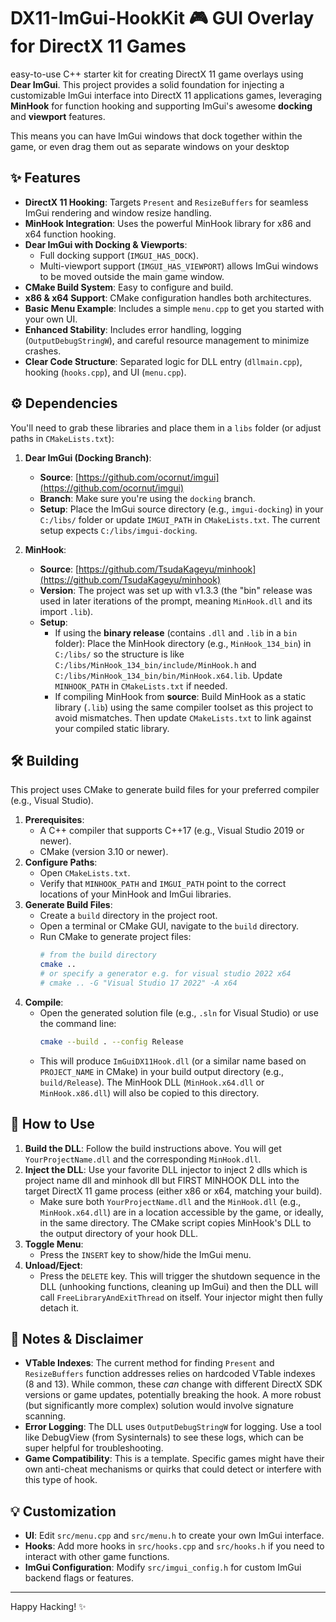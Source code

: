 # DX11-ImGui-HookKit 🎮 GUI Overlay for DirectX 11 Games

easy-to-use C++ starter kit for creating DirectX 11 game overlays using **Dear ImGui**. This project provides a solid foundation for injecting a customizable ImGui interface into DirectX 11 applications games, leveraging **MinHook** for function hooking and supporting ImGui's awesome **docking** and **viewport** features.

This means you can have ImGui windows that dock together within the game, or even drag them out as separate windows on your desktop

## ✨ Features

* **DirectX 11 Hooking**: Targets `Present` and `ResizeBuffers` for seamless ImGui rendering and window resize handling.
* **MinHook Integration**: Uses the powerful MinHook library for x86 and x64 function hooking.
* **Dear ImGui with Docking & Viewports**:
    * Full docking support (`IMGUI_HAS_DOCK`).
    * Multi-viewport support (`IMGUI_HAS_VIEWPORT`) allows ImGui windows to be moved outside the main game window.
* **CMake Build System**: Easy to configure and build.
* **x86 & x64 Support**: CMake configuration handles both architectures.
* **Basic Menu Example**: Includes a simple `menu.cpp` to get you started with your own UI.
* **Enhanced Stability**: Includes error handling, logging (`OutputDebugStringW`), and careful resource management to minimize crashes.
* **Clear Code Structure**: Separated logic for DLL entry (`dllmain.cpp`), hooking (`hooks.cpp`), and UI (`menu.cpp`).

## ⚙️ Dependencies

You'll need to grab these libraries and place them in a `libs` folder (or adjust paths in `CMakeLists.txt`):

1.  **Dear ImGui (Docking Branch)**:
    * **Source**: [https://github.com/ocornut/imgui](https://github.com/ocornut/imgui)
    * **Branch**: Make sure you're using the `docking` branch.
    * **Setup**: Place the ImGui source directory (e.g., `imgui-docking`) in your `C:/libs/` folder or update `IMGUI_PATH` in `CMakeLists.txt`. The current setup expects `C:/libs/imgui-docking`.

2.  **MinHook**:
    * **Source**: [https://github.com/TsudaKageyu/minhook](https://github.com/TsudaKageyu/minhook)
    * **Version**: The project was set up with v1.3.3 (the "bin" release was used in later iterations of the prompt, meaning `MinHook.dll` and its import `.lib`).
    * **Setup**:
        * If using the **binary release** (contains `.dll` and `.lib` in a `bin` folder): Place the MinHook directory (e.g., `MinHook_134_bin`) in `C:/libs/` so the structure is like `C:/libs/MinHook_134_bin/include/MinHook.h` and `C:/libs/MinHook_134_bin/bin/MinHook.x64.lib`. Update `MINHOOK_PATH` in `CMakeLists.txt` if needed.
        * If compiling MinHook from **source**: Build MinHook as a static library (`.lib`) using the same compiler toolset as this project to avoid mismatches. Then update `CMakeLists.txt` to link against your compiled static library.

## 🛠️ Building

This project uses CMake to generate build files for your preferred compiler (e.g., Visual Studio).

1.  **Prerequisites**:
    * A C++ compiler that supports C++17 (e.g., Visual Studio 2019 or newer).
    * CMake (version 3.10 or newer).
2.  **Configure Paths**:
    * Open `CMakeLists.txt`.
    * Verify that `MINHOOK_PATH` and `IMGUI_PATH` point to the correct locations of your MinHook and ImGui libraries.
3.  **Generate Build Files**:
    * Create a `build` directory in the project root.
    * Open a terminal or CMake GUI, navigate to the `build` directory.
    * Run CMake to generate project files:
        ```bash
        # from the build directory
        cmake .. 
        # or specify a generator e.g. for visual studio 2022 x64
        # cmake .. -G "Visual Studio 17 2022" -A x64
        ```
4.  **Compile**:
    * Open the generated solution file (e.g., `.sln` for Visual Studio) or use the command line:
        ```bash
        cmake --build . --config Release
        ```
    * This will produce `ImGuiDX11Hook.dll` (or a similar name based on `PROJECT_NAME` in CMake) in your build output directory (e.g., `build/Release`). The MinHook DLL (`MinHook.x64.dll` or `MinHook.x86.dll`) will also be copied to this directory.

## 🚀 How to Use

1.  **Build the DLL**: Follow the build instructions above. You will get `YourProjectName.dll` and the corresponding `MinHook.dll`.
2.  **Inject the DLL**: Use your favorite DLL injector to inject 2 dlls which is project name dll and minhook dll but FIRST MINHOOK DLL into the target DirectX 11 game process (either x86 or x64, matching your build).
    * Make sure both `YourProjectName.dll` and the `MinHook.dll` (e.g., `MinHook.x64.dll`) are in a location accessible by the game, or ideally, in the same directory. The CMake script copies MinHook's DLL to the output directory of your hook DLL.
3.  **Toggle Menu**:
    * Press the `INSERT` key to show/hide the ImGui menu.
4.  **Unload/Eject**:
    * Press the `DELETE` key. This will trigger the shutdown sequence in the DLL (unhooking functions, cleaning up ImGui) and then the DLL will call `FreeLibraryAndExitThread` on itself. Your injector might then fully detach it.

## 📝 Notes & Disclaimer

* **VTable Indexes**: The current method for finding `Present` and `ResizeBuffers` function addresses relies on hardcoded VTable indexes (8 and 13). While common, these *can* change with different DirectX SDK versions or game updates, potentially breaking the hook. A more robust (but significantly more complex) solution would involve signature scanning.
* **Error Logging**: The DLL uses `OutputDebugStringW` for logging. Use a tool like DebugView (from Sysinternals) to see these logs, which can be super helpful for troubleshooting.
* **Game Compatibility**: This is a template. Specific games might have their own anti-cheat mechanisms or quirks that could detect or interfere with this type of hook.

## 💡 Customization

* **UI**: Edit `src/menu.cpp` and `src/menu.h` to create your own ImGui interface.
* **Hooks**: Add more hooks in `src/hooks.cpp` and `src/hooks.h` if you need to interact with other game functions.
* **ImGui Configuration**: Modify `src/imgui_config.h` for custom ImGui backend flags or features.

---

Happy Hacking! ✨
